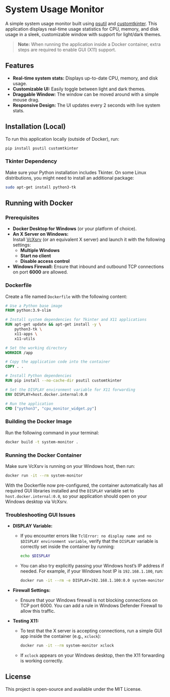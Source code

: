 # System Usage Monitor

A simple system usage monitor built using [psutil](https://pypi.org/project/psutil/) and [customtkinter](https://github.com/TomSchimansky/CustomTkinter). This application displays real-time usage statistics for CPU, memory, and disk usage in a sleek, customizable window with support for light/dark themes.

> **Note:** When running the application inside a Docker container, extra steps are required to enable GUI (X11) support.

## Features

- **Real-time system stats:** Displays up-to-date CPU, memory, and disk usage.
- **Customizable UI:** Easily toggle between light and dark themes.
- **Draggable Window:** The window can be moved around with a simple mouse drag.
- **Responsive Design:** The UI updates every 2 seconds with live system stats.

## Installation (Local)

To run this application locally (outside of Docker), run:

```bash
pip install psutil customtkinter
```

### Tkinter Dependency
Make sure your Python installation includes Tkinter. On some Linux distributions, you might need to install an additional package:

```bash
sudo apt-get install python3-tk
```

## Running with Docker

### Prerequisites
- **Docker Desktop for Windows** (or your platform of choice).
- **An X Server on Windows:**  
  Install [VcXsrv](https://sourceforge.net/projects/vcxsrv/) (or an equivalent X server) and launch it with the following settings:
  - **Multiple Windows**
  - **Start no client**
  - **Disable access control**
- **Windows Firewall:** Ensure that inbound and outbound TCP connections on port **6000** are allowed.

### Dockerfile

Create a file named `Dockerfile` with the following content:

```dockerfile
# Use a Python base image
FROM python:3.9-slim

# Install system dependencies for Tkinter and X11 applications
RUN apt-get update && apt-get install -y \
    python3-tk \
    x11-apps \
    x11-utils

# Set the working directory
WORKDIR /app

# Copy the application code into the container
COPY . .

# Install Python dependencies
RUN pip install --no-cache-dir psutil customtkinter

# Set the DISPLAY environment variable for X11 forwarding
ENV DISPLAY=host.docker.internal:0.0

# Run the application
CMD ["python3", "cpu_monitor_widget.py"]
```

### Building the Docker Image

Run the following command in your terminal:

```bash
docker build -t system-monitor .
```

### Running the Docker Container

Make sure VcXsrv is running on your Windows host, then run:

```bash
docker run -it --rm system-monitor
```

With the Dockerfile now pre-configured, the container automatically has all required GUI libraries installed and the `DISPLAY` variable set to `host.docker.internal:0.0`, so your application should open on your Windows desktop via VcXsrv.

### Troubleshooting GUI Issues

- **DISPLAY Variable:**

  - If you encounter errors like `TclError: no display name and no $DISPLAY environment variable`, verify that the `DISPLAY` variable is correctly set inside the container by running:
    ```bash
    echo $DISPLAY
    ```
  - You can also try explicitly passing your Windows host’s IP address if needed. For example, if your Windows host IP is `192.168.1.100`, run:
    ```bash
    docker run -it --rm -e DISPLAY=192.168.1.100:0.0 system-monitor
    ```

- **Firewall Settings:**

  - Ensure that your Windows firewall is not blocking connections on TCP port 6000. You can add a rule in Windows Defender Firewall to allow this traffic.

- **Testing X11:**

  - To test that the X server is accepting connections, run a simple GUI app inside the container (e.g., `xclock`):
    ```bash
    docker run -it --rm system-monitor xclock
    ```
  - If `xclock` appears on your Windows desktop, then the X11 forwarding is working correctly.

## License

This project is open-source and available under the MIT License.
